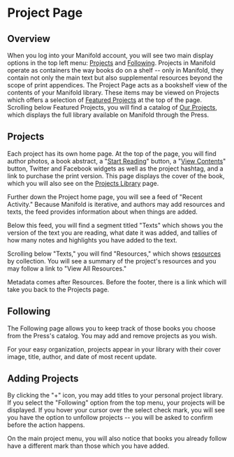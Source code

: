 # Project Page

## Overview

When you log into your Manifold account, you will see two main display options in the top left menu: [Projects](#projects) and [Following](#following). Projects in Manifold operate as containers the way books do on a shelf -- only in Manifold, they contain not only the main text but also supplemental resources beyond the scope of print appendices. The Project Page acts as a bookshelf view of the contents of your Manifold library. These items may be viewed on Projects which offers a selection of [Featured Projects](#featuredprojects) at the top of the page. Scrolling below Featured Projects, you will find a catalog of [Our Projects](#ourprojects), which displays the full library available on Manifold through the Press. 

## Projects

Each project has its own home page. At the top of the page, you will find author photos, a book abstract, a "[Start Reading](reading_interface/README.md)" button, a "[View Contents](reading_interface/README.md)" button, Twitter and Facebook widgets as well as the project hashtag, and a link to purchase the print version. This page displays the cover of the book, which you will also see on the [Projects Library](projects_library.md) page.

Further down the Project home page, you will see a feed of "Recent Activity." Because Manifold is iterative, and authors may add resources and texts, the feed provides information about when things are added.

Below this feed, you will find a segment titled "Texts" which shows you the version of the text you are reading, what date it was added, and tallies of how many notes and highlights you have added to the text.

Scrolling below "Texts," you will find "Resources," which shows [resources](resources.md) by collection. You will see a summary of the project's resources and you may follow a link to "View All Resources."

Metadata comes after Resources. Before the footer, there is a link which will take you back to the Projects page.

## Following

The Following page allows you to keep track of those books you choose from the Press's catalog. You may add and remove projects as you wish.

For your easy organization, projects appear in your library with their cover image, title, author, and date of most recent update.

## Adding Projects

By clicking the "+" icon, you may add titles to your personal project library. If you select the "Following" option from the top menu, your projects will be displayed. If you hover your cursor over the select check mark, you will see you have the option to unfollow projects -- you will be asked to confirm before the action happens.

On the main project menu, you will also notice that books you already follow have a different mark than those which you have added.

